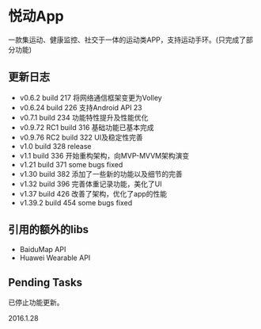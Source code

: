 # 悦动App

一款集运动、健康监控、社交于一体的运动类APP，支持运动手环。(只完成了部分功能)

## 更新日志

- v0.6.2 build 217 将网络通信框架变更为Volley
- v0.6.24 build 226 支持Android API 23
- v0.7.1 build 234 功能特性提升及性能优化
- v0.9.72 RC1 build 316 基础功能已基本完成
- v0.9.76 RC2 build 322 UI及稳定性完善
- v1.0 build 328 release
- v1.1 build 336 开始重构架构，向MVP-MVVM架构演变
- v1.21 build 371 some bugs fixed
- v1.30 build 382 添加了一些新的功能以及细节的完善
- v1.32 build 396 完善体重记录功能，美化了UI
- v1.37 build 426 改善了架构，优化了app的性能
- v1.39.2 build 454 some bugs fixed

## 引用的额外的libs

- BaiduMap API
- Huawei Wearable API

## Pending Tasks

已停止功能更新。

2016.1.28

